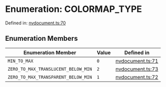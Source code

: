 # Enumeration: COLORMAP_TYPE

Defined in: [nvdocument.ts:70](https://github.com/thewtex/niivue/blob/main/packages/niivue/src/nvdocument.ts#L70)

## Enumeration Members

| Enumeration Member                                                                 | Value | Defined in                                                                                            |
| ---------------------------------------------------------------------------------- | ----- | ----------------------------------------------------------------------------------------------------- |
| <a id="min_to_max"></a> `MIN_TO_MAX`                                               | `0`   | [nvdocument.ts:71](https://github.com/thewtex/niivue/blob/main/packages/niivue/src/nvdocument.ts#L71) |
| <a id="zero_to_max_translucent_below_min"></a> `ZERO_TO_MAX_TRANSLUCENT_BELOW_MIN` | `2`   | [nvdocument.ts:73](https://github.com/thewtex/niivue/blob/main/packages/niivue/src/nvdocument.ts#L73) |
| <a id="zero_to_max_transparent_below_min"></a> `ZERO_TO_MAX_TRANSPARENT_BELOW_MIN` | `1`   | [nvdocument.ts:72](https://github.com/thewtex/niivue/blob/main/packages/niivue/src/nvdocument.ts#L72) |
